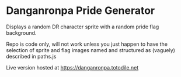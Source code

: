 # Danganronpa Pride Generator
Displays a random DR character sprite with a random pride flag background.

Repo is code only, will not work unless you just happen to have the selection of sprite and flag images named and structured as (vaguely) described in paths.js

Live version hosted at https://danganronpa.totodile.net
